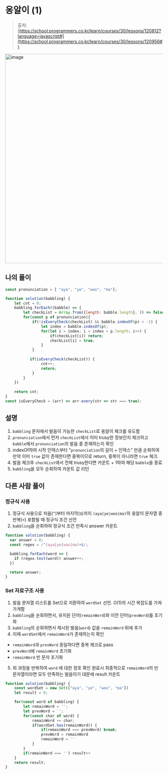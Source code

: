 # 옹알이 (1)

> 출처: [https://school.programmers.co.kr/learn/courses/30/lessons/120812?language=javascript#](https://school.programmers.co.kr/learn/courses/30/lessons/120956#)

<img width="668" alt="image" src="https://github.com/Tap-Kim/algorithm-history/assets/93532696/aadf6b7d-ee56-47d6-95d1-c6bb6c563a29">


## 나의 풀이

```js
const pronunciation = [ "aya", "ye", "woo", "ma"];

function solution(babbling) {
    let cnt = 0;
    babbling.forEach((babble) => {
        let checkList = Array.from({length: babble.length}, () => false);
        for(const p of pronunciation){
            if(!isEveryCheck(checkList) && babble.indexOf(p) > -1) {
                let index = babble.indexOf(p);
                for(let i = index; i < index + p.length; i++) {
                    if(checkList[i]) return;
                    checkList[i] = true;
                }
            }
            
           if(isEveryCheck(checkList)) { 
                cnt++;
                return;
            }
        }
    })
    
    return cnt;
}
const isEveryCheck = (arr) => arr.every(str => str === true);

```

## 설명

1. `babbling` 문자에서 발음이 가능한 `checkList`로 옹알이 체크를 유도함
2. `pronunciation`에서 먼저 `checkList`에서 이미 trusy한 정보인지 체크하고 `babble`에서 `pronunciation`의 발음 중 존재하는지 확인
3. indexOf하여 시작 인덱스부터 "`pronunciation`의 길이 + 인덱스" 만큼 순회하여 만약 이미 `true` 값이 존재한다면 중복이므로 return, 중복이 아니라면 `true` 체크.
4. 발음 체크후 `checkList`에서 전체 trusy한다면 카운트 + 1하여 해당 `babble`을 종료
5. `babbling`을 모두 순회하여 카운트 값 리턴

## 다른 사람 풀이

### 정규식 사용
1. 정규식 사용으로 처음(`^`)부터 마지막(`$`)까지 `(aya|ye|woo|ma)`의 옹알이 문자열 중 반복(`+`) 포함될 때 정규식 조건 선언
2. `babbling`을 순회하여 정규식 조건 만족시 answer 카운트
   
```js
function solution(babbling) {
  var answer = 0;
  const regex = /^(aya|ye|woo|ma)+$/;

  babbling.forEach(word => {
    if (regex.test(word)) answer++;  
  })

  return answer;
}
```

### Set 자료구조 사용

1. 발음 문자열 리스트를 Set으로 치환하여 `wordSet` 선언. O(1)의 시간 복잡도를 가져가게함
2. `babbling`을 순회하면서, 유지된 단어(`remainWord`)와 이전 단어(`prevWord`)를 초기화
3. `babbling`의 순회하면서 제시된 발음(`word`) 값을 `remainWord` 뒤에 추가
4. 이때 `wordSet`에서 `remainWord`가 존재하는지 확인
  - `remainWord`과 `prevWord` 동일하다면 중복 체크로 pass
  - `prevWord`에 `remainWord` 초기화
  - `remainWord` 빈 문자 초기화
5. 위 과정을 반복하여 `word` 에 대한 정호 확인 완료시 최종적으로 `remainWord`의 빈 문자열이라면 모두 만족하는 발음이기 대문에 result 카운트

```js
function solution(babbling) {
    const wordSet = new Set(["aya", "ye", "woo", "ma"])
    let result = 0;

    for(const word of babbling) {
        let remainWord = '';
        let prevWord = '';
        for(const char of word) {
            remainWord += char;
            if(wordSet.has(remainWord)) {
                if(remainWord === prevWord) break;
                prevWord = remainWord
                remainWord = ''
            }
        }
        if(remainWord === '') result++
    }
    return result;
}
```

